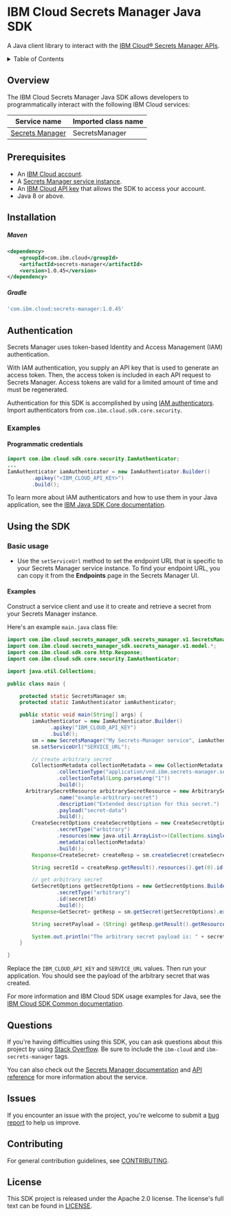 # IBM Cloud Secrets Manager Java SDK

A Java client library to interact with
the [IBM Cloud® Secrets Manager APIs](https://cloud.ibm.com/apidocs/secrets-manager).

<details>
<summary>Table of Contents</summary>

* [Overview](#overview)
* [Prerequisites](#prerequisites)
* [Installation](#installation)
* [Authentication](#authentication)
* [Using the SDK](#using-the-sdk)
* [Questions](#questions)
* [Issues](#issues)
* [Contributing](#contributing)
* [License](#license)

</details>

## Overview

The IBM Cloud Secrets Manager Java SDK allows developers to programmatically interact with the following IBM Cloud
services:

Service name | Imported class name
--- | ---
[Secrets Manager](https://cloud.ibm.com/apidocs/secrets-manager) | SecretsManager

## Prerequisites

[ibm-cloud-onboarding]: https://cloud.ibm.com/registration

- An [IBM Cloud account](https://cloud.ibm.com/registration).
- A [Secrets Manager service instance](https://cloud.ibm.com/catalog/services/secrets-manager).
- An [IBM Cloud API key](https://cloud.ibm.com/iam/apikeys) that allows the SDK to access your account.
- Java 8 or above.

## Installation

##### Maven

```xml
<dependency>
    <groupId>com.ibm.cloud</groupId>
    <artifactId>secrets-manager</artifactId>
    <version>1.0.45</version>
</dependency>
```

##### Gradle

```gradle
'com.ibm.cloud:secrets-manager:1.0.45'
```

## Authentication

Secrets Manager uses token-based Identity and Access Management (IAM) authentication.

With IAM authentication, you supply an API key that is used to generate an access token. Then, the access token is
included in each API request to Secrets Manager. Access tokens are valid for a limited amount of time and must be
regenerated.

Authentication for this SDK is accomplished by
using [IAM authenticators](https://github.com/IBM/ibm-cloud-sdk-common/blob/master/README.md#authentication). Import
authenticators from `com.ibm.cloud.sdk.core.security`.

### Examples

#### Programmatic credentials

```java
import com.ibm.cloud.sdk.core.security.IamAuthenticator;
...
IamAuthenticator iamAuthenticator = new IamAuthenticator.Builder()
        .apikey("<IBM_CLOUD_API_KEY>")
        .build();
```

To learn more about IAM authenticators and how to use them in your Java application, see
the [IBM Java SDK Core documentation](https://github.com/IBM/java-sdk-core/blob/master/Authentication.md).

## Using the SDK

### Basic usage

- Use the `setServiceUrl` method to set the endpoint URL that is specific to your Secrets Manager service instance. To
  find your endpoint URL, you can copy it from the **Endpoints** page in the Secrets Manager UI.

#### Examples

Construct a service client and use it to create and retrieve a secret from your Secrets Manager instance.

Here's an example `main.java` class file:

```java
import com.ibm.cloud.secrets_manager_sdk.secrets_manager.v1.SecretsManager;
import com.ibm.cloud.secrets_manager_sdk.secrets_manager.v1.model.*;
import com.ibm.cloud.sdk.core.http.Response;
import com.ibm.cloud.sdk.core.security.IamAuthenticator;

import java.util.Collections;

public class main {

    protected static SecretsManager sm;
    protected static IamAuthenticator iamAuthenticator;

    public static void main(String[] args) { 
        iamAuthenticator = new IamAuthenticator.Builder()
              .apikey("IBM_CLOUD_API_KEY")
              .build();
        sm = new SecretsManager("My Secrets-Manager service", iamAuthenticator);
        sm.setServiceUrl("SERVICE_URL");

        // create arbitrary secret
        CollectionMetadata collectionMetadata = new CollectionMetadata.Builder()
                .collectionType("application/vnd.ibm.secrets-manager.secret+json")
                .collectionTotal(Long.parseLong("1"))
                .build();
      ArbitrarySecretResource arbitrarySecretResource = new ArbitrarySecretResource.Builder()
                .name("example-arbitrary-secret")
                .description("Extended description for this secret.")
                .payload("secret-data")
                .build();
        CreateSecretOptions createSecretOptions = new CreateSecretOptions.Builder()
                .secretType("arbitrary")
                .resources(new java.util.ArrayList<>(Collections.singletonList(arbitrarySecretResource)))
                .metadata(collectionMetadata)
                .build();
        Response<CreateSecret> createResp = sm.createSecret(createSecretOptions).execute();

        String secretId = createResp.getResult().resources().get(0).id();

        // get arbitrary secret
        GetSecretOptions getSecretOptions = new GetSecretOptions.Builder()
                .secretType("arbitrary")
                .id(secretId)
                .build();
        Response<GetSecret> getResp = sm.getSecret(getSecretOptions).execute();

        String secretPayload = (String) getResp.getResult().getResources().get(0).secretData().get("payload");

        System.out.println("The arbitrary secret payload is: " + secretPayload);
    }

}
```

Replace the `IBM_CLOUD_API_KEY` and `SERVICE_URL` values. Then run your application. You should see the payload of the
arbitrary secret that was created.

For more information and IBM Cloud SDK usage examples for Java, see
the [IBM Cloud SDK Common documentation](https://github.com/IBM/ibm-cloud-sdk-common/blob/master/README.md).

## Questions

If you're having difficulties using this SDK, you can ask questions about this project by
using [Stack Overflow](https://stackoverflow.com/questions/tagged/ibm-cloud+secrets-manager). Be sure to include the `ibm-cloud` and `ibm-secrets-manager` tags.

You can also check out the [Secrets Manager documentation](https://cloud.ibm.com/docs/secrets-manager)
and [API reference](https://cloud.ibm.com/apidocs/secrets-manager) for more information about the service.

## Issues

If you encounter an issue with the project, you're welcome to submit
a [bug report](https://github.com/IBM/secrets-manager-java-sdk/issues) to help us improve.

## Contributing

For general contribution guidelines, see [CONTRIBUTING](CONTRIBUTING.md).

## License

This SDK project is released under the Apache 2.0 license. The license's full text can be found in [LICENSE](LICENSE).
